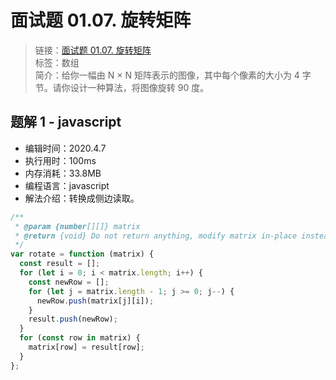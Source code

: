 # 面试题 01.07. 旋转矩阵

> 链接：[面试题 01.07. 旋转矩阵](https://leetcode-cn.com/problems/rotate-matrix-lcci/)  
> 标签：数组  
> 简介：给你一幅由 N × N 矩阵表示的图像，其中每个像素的大小为 4 字节。请你设计一种算法，将图像旋转 90 度。

## 题解 1 - javascript

- 编辑时间：2020.4.7
- 执行用时：100ms
- 内存消耗：33.8MB
- 编程语言：javascript
- 解法介绍：转换成侧边读取。

```javascript
/**
 * @param {number[][]} matrix
 * @return {void} Do not return anything, modify matrix in-place instead.
 */
var rotate = function (matrix) {
  const result = [];
  for (let i = 0; i < matrix.length; i++) {
    const newRow = [];
    for (let j = matrix.length - 1; j >= 0; j--) {
      newRow.push(matrix[j][i]);
    }
    result.push(newRow);
  }
  for (const row in matrix) {
    matrix[row] = result[row];
  }
};
```

